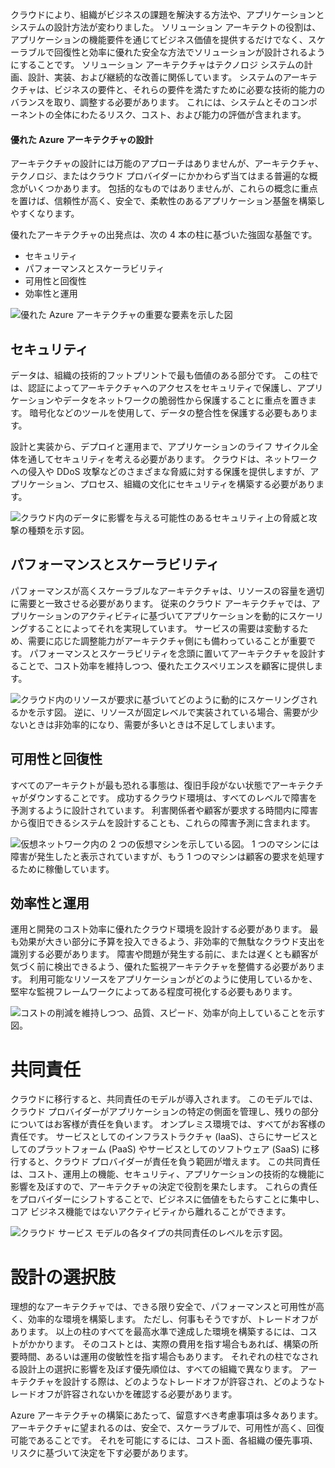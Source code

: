 クラウドにより、組織がビジネスの課題を解決する方法や、アプリケーションとシステムの設計方法が変わりました。 ソリューション アーキテクトの役割は、アプリケーションの機能要件を通じてビジネス価値を提供するだけでなく、スケーラブルで回復性と効率に優れた安全な方法でソリューションが設計されるようにすることです。 ソリューション アーキテクチャはテクノロジ システムの計画、設計、実装、および継続的な改善に関係しています。 システムのアーキテクチャは、ビジネスの要件と、それらの要件を満たすために必要な技術的能力のバランスを取り、調整する必要があります。 これには、システムとそのコンポーネントの全体にわたるリスク、コスト、および能力の評価が含まれます。

#### <a name="design-a-great-azure-architecture"></a>優れた Azure アーキテクチャの設計

<!-- TODO: revisit this video after Ignite -->
<!-- > VIDEO: https://www.microsoft.com/videoplayer/embed/RE2yEv2 -->

アーキテクチャの設計には万能のアプローチはありませんが、アーキテクチャ、テクノロジ、またはクラウド プロバイダーにかかわらず当てはまる普遍的な概念がいくつかあります。 包括的なものではありませんが、これらの概念に重点を置けば、信頼性が高く、安全で、柔軟性のあるアプリケーション基盤を構築しやすくなります。

優れたアーキテクチャの出発点は、次の 4 本の柱に基づいた強固な基盤です。

* セキュリティ
* パフォーマンスとスケーラビリティ
* 可用性と回復性
* 効率性と運用

![優れた Azure アーキテクチャの重要な要素を示した図](../media/pillars.png)

## <a name="security"></a>セキュリティ

データは、組織の技術的フットプリントで最も価値のある部分です。 この柱では、認証によってアーキテクチャへのアクセスをセキュリティで保護し、アプリケーションやデータをネットワークの脆弱性から保護することに重点を置きます。 暗号化などのツールを使用して、データの整合性を保護する必要もあります。

設計と実装から、デプロイと運用まで、アプリケーションのライフ サイクル全体を通してセキュリティを考える必要があります。 クラウドは、ネットワークへの侵入や DDoS 攻撃などのさまざまな脅威に対する保護を提供しますが、アプリケーション、プロセス、組織の文化にセキュリティを構築する必要があります。

![クラウド内のデータに影響を与える可能性のあるセキュリティ上の脅威と攻撃の種類を示す図。](../media/security.png)

## <a name="performance-and-scalability"></a>パフォーマンスとスケーラビリティ

パフォーマンスが高くスケーラブルなアーキテクチャは、リソースの容量を適切に需要と一致させる必要があります。 従来のクラウド アーキテクチャでは、アプリケーションのアクティビティに基づいてアプリケーションを動的にスケーリングすることによってそれを実現しています。 サービスの需要は変動するため、需要に応じた調整能力がアーキテクチャ側にも備わっていることが重要です。 パフォーマンスとスケーラビリティを念頭に置いてアーキテクチャを設計することで、コスト効率を維持しつつ、優れたエクスペリエンスを顧客に提供します。

![クラウド内のリソースが要求に基づいてどのように動的にスケーリングされるかを示す図。 逆に、リソースが固定レベルで実装されている場合、需要が少ないときは非効率的になり、需要が多いときは不足してしまいます。](../media/performance-demand.png)

## <a name="availability-and-recoverability"></a>可用性と回復性

すべてのアーキテクトが最も恐れる事態は、復旧手段がない状態でアーキテクチャがダウンすることです。 成功するクラウド環境は、すべてのレベルで障害を予測するように設計されています。 利害関係者や顧客が要求する時間内に障害から復旧できるシステムを設計することも、これらの障害予測に含まれます。

![仮想ネットワーク内の 2 つの仮想マシンを示している図。 1 つのマシンには障害が発生したと表示されていますが、もう 1 つのマシンは顧客の要求を処理するために稼働しています。](../media/system-failure.png)

## <a name="efficiency-and-operations"></a>効率性と運用

運用と開発のコスト効率に優れたクラウド環境を設計する必要があります。 最も効果が大きい部分に予算を投入できるよう、非効率的で無駄なクラウド支出を識別する必要があります。 障害や問題が発生する前に、または遅くとも顧客が気づく前に検出できるよう、優れた監視アーキテクチャを整備する必要があります。 利用可能なリソースをアプリケーションがどのように使用しているかを、堅牢な監視フレームワークによってある程度可視化する必要もあります。

![コストの削減を維持しつつ、品質、スピード、効率が向上していることを示す図。](../media/efficiency.png)

# <a name="shared-responsibility"></a>共同責任

クラウドに移行すると、共同責任のモデルが導入されます。 このモデルでは、クラウド プロバイダーがアプリケーションの特定の側面を管理し、残りの部分についてはお客様が責任を負います。 オンプレミス環境では、すべてがお客様の責任です。 サービスとしてのインフラストラクチャ (IaaS)、さらにサービスとしてのプラットフォーム (PaaS) やサービスとしてのソフトウェア (SaaS) に移行すると、クラウド プロバイダーが責任を負う範囲が増えます。 この共同責任は、コスト、運用上の機能、セキュリティ、アプリケーションの技術的な機能に影響を及ぼすので、アーキテクチャの決定で役割を果たします。 これらの責任をプロバイダーにシフトすることで、ビジネスに価値をもたらすことに集中し、コア ビジネス機能ではないアクティビティから離れることができます。

![クラウド サービス モデルの各タイプの共同責任のレベルを示す図。](../media/cloud-responsibility-model.png)

# <a name="design-choices"></a>設計の選択肢

理想的なアーキテクチャでは、できる限り安全で、パフォーマンスと可用性が高く、効率的な環境を構築します。 ただし、何事もそうですが、トレードオフがあります。 以上の柱のすべてを最高水準で達成した環境を構築するには、コストがかかります。 そのコストとは、実際の費用を指す場合もあれば、構築の所要時間、あるいは運用の俊敏性を指す場合もあります。 それぞれの柱でなされる設計上の選択に影響を及ぼす優先順位は、すべての組織で異なります。 アーキテクチャを設計する際は、どのようなトレードオフが許容され、どのようなトレードオフが許容されないかを確認する必要があります。

Azure アーキテクチャの構築にあたって、留意すべき考慮事項は多々あります。 アーキテクチャに望まれるのは、安全で、スケーラブルで、可用性が高く、回復可能であることです。 それを可能にするには、コスト面、各組織の優先事項、リスクに基づいて決定を下す必要があります。
